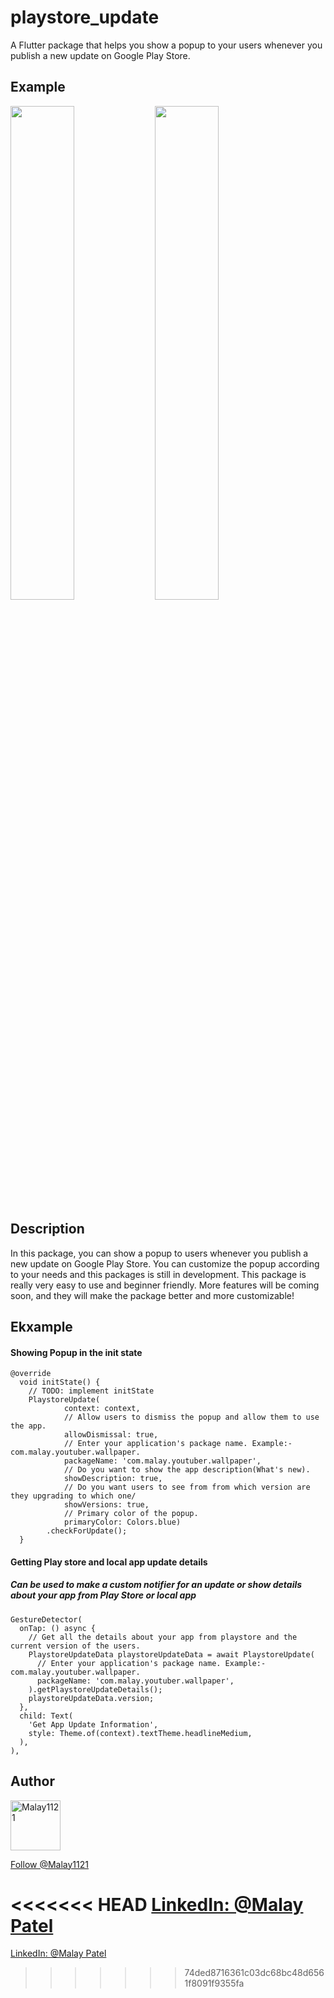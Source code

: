 <!--
This README describes the package. If you publish this package to pub.dev,
this README's contents appear on the landing page for your package.

For information about how to write a good package README, see the guide for
[writing package pages](https://dart.dev/guides/libraries/writing-package-pages).

For general information about developing packages, see the Dart guide for
[creating packages](https://dart.dev/guides/libraries/create-library-packages)
and the Flutter guide for
[developing packages and plugins](https://flutter.dev/developing-packages).
-->

# playstore_update

A Flutter package that helps you show a popup to your users whenever you publish a new update on Google Play Store.

## Example

<img src="https://user-images.githubusercontent.com/56907997/229843728-cc0ec8bc-1f4a-418f-a58f-05027563fef8.png" width="45%"></img> <img src="https://user-images.githubusercontent.com/56907997/229843743-94dfb850-2189-4686-8f9c-1dd5e5069a2d.png" width="45%"></img> 

## Description

In this package, you can show a popup to users whenever you publish a new update on Google Play Store. You can customize the popup according to your needs and this packages is still in development. This package is really very easy to use and beginner friendly. More features will be coming soon, and they will make the package better and more customizable!

## Ekxample

#### Showing Popup in the init state

```
@override
  void initState() {
    // TODO: implement initState
    PlaystoreUpdate(
            context: context,
            // Allow users to dismiss the popup and allow them to use the app.
            allowDismissal: true,
            // Enter your application's package name. Example:- com.malay.youtuber.wallpaper.
            packageName: 'com.malay.youtuber.wallpaper',
            // Do you want to show the app description(What's new).
            showDescription: true,
            // Do you want users to see from from which version are they upgrading to which one/
            showVersions: true,
            // Primary color of the popup.
            primaryColor: Colors.blue)
        .checkForUpdate();
  }
```



#### Getting Play store and local app update details
##### Can be used to make a custom notifier for an update or show details about your app from Play Store or local app

```
GestureDetector(
  onTap: () async {
    // Get all the details about your app from playstore and the current version of the users.
    PlaystoreUpdateData playstoreUpdateData = await PlaystoreUpdate(
      // Enter your application's package name. Example:- com.malay.youtuber.wallpaper.
      packageName: 'com.malay.youtuber.wallpaper',
    ).getPlaystoreUpdateDetails();
    playstoreUpdateData.version;
  },
  child: Text(
    'Get App Update Information',
    style: Theme.of(context).textTheme.headlineMedium,
  ),
),
```



## Author

<a href="https://github.com/Malay1121"><img src="https://avatars.githubusercontent.com/u/56907997?v=3" title="Malay1121" width="80" height="80"></a>

<a class="github-button" href="https://github.com/Malay1121" aria-label="Follow @Malay1121 on GitHub">Follow @Malay1121</a>

<<<<<<< HEAD
<a class="github-button" href="https://www.linkedin.com/malay-patel-dev/" aria-label="LinkedIn: malay-patel-dev">LinkedIn: @Malay Patel</a>
=======
<a class="github-button" href="https://www.linkedin.com/malay-patel-dev/" aria-label="LinkedIn: malay-patel-dev">LinkedIn: @Malay Patel</a>
>>>>>>> 74ded8716361c03dc68bc48d6561f8091f9355fa
